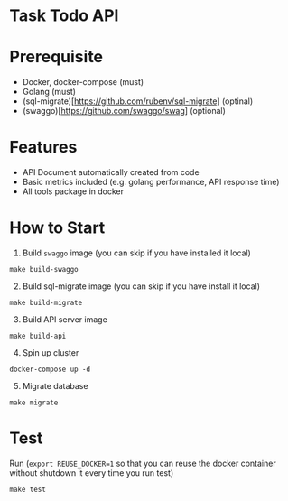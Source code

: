 # Task Todo API

# Prerequisite
- Docker, docker-compose (must)
- Golang (must)
- (sql-migrate)[https://github.com/rubenv/sql-migrate] (optinal)
- (swaggo)[https://github.com/swaggo/swag] (optional)

# Features
- API Document automatically created from code  
- Basic metrics included (e.g. golang performance, API response time)
- All tools package in docker

# How to Start
1. Build `swaggo` image (you can skip if you have installed it local)
```shell
make build-swaggo
```

2. Build sql-migrate image (you can skip if you have install it local)
```shell
make build-migrate
```

3. Build API server image
```shell
make build-api
```

4. Spin up cluster
```shell
docker-compose up -d
```

5. Migrate database
```shell
make migrate
```

# Test
Run (`export REUSE_DOCKER=1` so that you can reuse the docker container without shutdown it every time you run test)
```shell
make test
```

